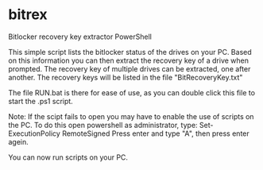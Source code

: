 # bitrex
Bitlocker recovery key extractor
PowerShell

This simple script lists the bitlocker status of the drives on your PC.  Based on this information you can then extract the recovery key of a drive when prompted.  The recovery key of multiple drives can be extracted, one after another. The recovery keys will be listed in the file "BitRecoveryKey.txt"

The file RUN.bat is there for ease of use, as you can double click this file to start the .ps1 script.

Note: If the scipt fails to open you may have to enable the use of scripts on the PC.  To do this open powershell as administrator, type:
Set-ExecutionPolicy RemoteSigned
Press enter and type "A", then press enter agein.

You can now run scripts on your PC.
